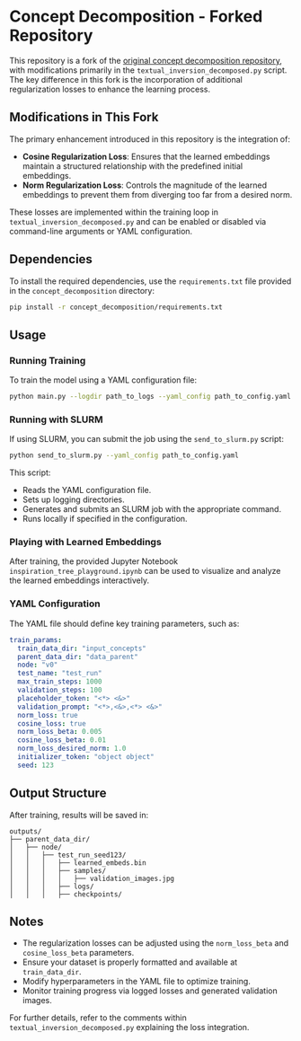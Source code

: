 # Concept Decomposition - Forked Repository

This repository is a fork of the [original concept decomposition repository](https://github.com/google/inspiration_tree/tree/main), with modifications primarily in the `textual_inversion_decomposed.py` script. The key difference in this fork is the incorporation of additional regularization losses to enhance the learning process.

## Modifications in This Fork

The primary enhancement introduced in this repository is the integration of:

- **Cosine Regularization Loss**: Ensures that the learned embeddings maintain a structured relationship with the predefined initial embeddings.
- **Norm Regularization Loss**: Controls the magnitude of the learned embeddings to prevent them from diverging too far from a desired norm.

These losses are implemented within the training loop in `textual_inversion_decomposed.py` and can be enabled or disabled via command-line arguments or YAML configuration.

## Dependencies

To install the required dependencies, use the `requirements.txt` file provided in the `concept_decomposition` directory:

```bash
pip install -r concept_decomposition/requirements.txt
```

## Usage

### Running Training

To train the model using a YAML configuration file:

```bash
python main.py --logdir path_to_logs --yaml_config path_to_config.yaml
```

### Running with SLURM

If using SLURM, you can submit the job using the `send_to_slurm.py` script:

```bash
python send_to_slurm.py --yaml_config path_to_config.yaml
```

This script:

- Reads the YAML configuration file.
- Sets up logging directories.
- Generates and submits an SLURM job with the appropriate command.
- Runs locally if specified in the configuration.

### Playing with Learned Embeddings

After training, the provided Jupyter Notebook `inspiration_tree_playground.ipynb` can be used to visualize and analyze the learned embeddings interactively.

### YAML Configuration

The YAML file should define key training parameters, such as:

```yaml
train_params:
  train_data_dir: "input_concepts"
  parent_data_dir: "data_parent"
  node: "v0"
  test_name: "test_run"
  max_train_steps: 1000
  validation_steps: 100
  placeholder_token: "<*> <&>"
  validation_prompt: "<*>,<&>,<*> <&>"
  norm_loss: true
  cosine_loss: true
  norm_loss_beta: 0.005
  cosine_loss_beta: 0.01
  norm_loss_desired_norm: 1.0
  initializer_token: "object object"
  seed: 123
```

## Output Structure

After training, results will be saved in:

```
outputs/
├── parent_data_dir/
│   ├── node/
│   │   ├── test_run_seed123/
│   │   │   ├── learned_embeds.bin
│   │   │   ├── samples/
│   │   │   │   ├── validation_images.jpg
│   │   │   ├── logs/
│   │   │   ├── checkpoints/
```

## Notes

- The regularization losses can be adjusted using the `norm_loss_beta` and `cosine_loss_beta` parameters.
- Ensure your dataset is properly formatted and available at `train_data_dir`.
- Modify hyperparameters in the YAML file to optimize training.
- Monitor training progress via logged losses and generated validation images.

For further details, refer to the comments within `textual_inversion_decomposed.py` explaining the loss integration.

